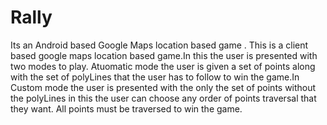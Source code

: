 # Rally
Its an Android based Google Maps location based game .
This is a client based google maps location based game.In this the user is presented with two modes to play. Atuomatic mode
the user is given a set of points along with the set of polyLines that the user has to follow to win the game.In Custom mode the user is 
presented with the only the set of points without the polyLines in this the user can choose any order of points traversal that they want.
All points must be traversed to win the game.
